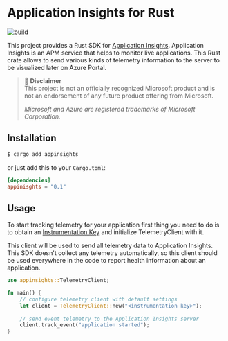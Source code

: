 # Application Insights for Rust
[![build](https://github.com/dmolokanov/appinsights-rs/workflows/CI/badge.svg)](https://github.com/dmolokanov/appinsights-rs/actions)

This project provides a Rust SDK for [Application Insights](http://azure.microsoft.com/en-us/services/application-insights/). Application Insights is an APM service that helps to monitor live applications. This Rust crate allows to send various kinds of telemetry information to the server to be visualized later on Azure Portal. 

> :triangular_flag_on_post: **Disclaimer**  
> This project is not an officially recognized Microsoft product and is not an endorsement of any future product offering from Microsoft.
>
> _Microsoft and Azure are registered trademarks of Microsoft Corporation._

## Installation
```sh
$ cargo add appinsights
```
or just add this to your `Cargo.toml`:

```toml
[dependencies]
appinisghts = "0.1"
```

## Usage

To start tracking telemetry for your application first thing you need to do is to obtain an [Instrumentation Key](https://docs.microsoft.com/en-us/azure/azure-monitor/app/create-new-resource) and initialize TelemetryClient with it.

This client will be used to send all telemetry data to Application Insights. This SDK doesn't collect any telemetry automatically, so this client should be used everywhere in the code to report health information about an application. 

```rust
use appinsights::TelemetryClient;

fn main() {
    // configure telemetry client with default settings
    let client = TelemetryClient::new("<instrumentation key>");
    
    // send event telemetry to the Application Insights server
    client.track_event("application started");
}
```


